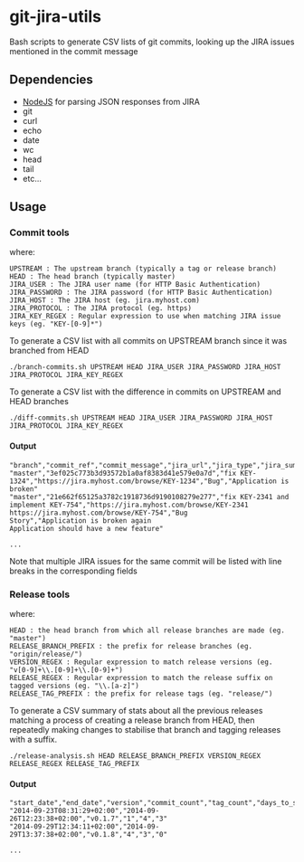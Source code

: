 # git-jira-utils

Bash scripts to generate CSV lists of git commits, looking up the JIRA issues mentioned in the commit message

Dependencies
------------

- [NodeJS](http://nodejs.org/) for parsing JSON responses from JIRA
- git
- curl
- echo
- date
- wc
- head
- tail
- etc...

Usage
-----

### Commit tools

where:

```
UPSTREAM : The upstream branch (typically a tag or release branch)
HEAD : The head branch (typically master)
JIRA_USER : The JIRA user name (for HTTP Basic Authentication)
JIRA_PASSWORD : The JIRA password (for HTTP Basic Authentication)
JIRA_HOST : The JIRA host (eg. jira.myhost.com)
JIRA_PROTOCOL : The JIRA protocol (eg. https)
JIRA_KEY_REGEX : Regular expression to use when matching JIRA issue keys (eg. "KEY-[0-9]*")
```

To generate a CSV list with all commits on UPSTREAM branch since it was branched from HEAD

```
./branch-commits.sh UPSTREAM HEAD JIRA_USER JIRA_PASSWORD JIRA_HOST JIRA_PROTOCOL JIRA_KEY_REGEX
```

To generate a CSV list with the difference in commits on UPSTREAM and HEAD branches

```
./diff-commits.sh UPSTREAM HEAD JIRA_USER JIRA_PASSWORD JIRA_HOST JIRA_PROTOCOL JIRA_KEY_REGEX
```

#### Output

```
"branch","commit_ref","commit_message","jira_url","jira_type","jira_summary"
"master","3ef025c773b3d93572b1a0af8383d41e579e0a7d","fix KEY-1324","https://jira.myhost.com/browse/KEY-1234","Bug","Application is broken"
"master","21e662f65125a3782c1918736d9190108279e277","fix KEY-2341 and implement KEY-754","https://jira.myhost.com/browse/KEY-2341
https://jira.myhost.com/browse/KEY-754","Bug
Story","Application is broken again
Application should have a new feature"

...
```

Note that multiple JIRA issues for the same commit will be listed with line breaks in the corresponding fields

### Release tools

where:

```
HEAD : the head branch from which all release branches are made (eg. "master")
RELEASE_BRANCH_PREFIX : the prefix for release branches (eg. "origin/release/")
VERSION_REGEX : Regular expression to match release versions (eg. "v[0-9]+\\.[0-9]+\\.[0-9]+")
RELEASE_REGEX : Regular expression to match the release suffix on tagged versions (eg. "\\.[a-z]")
RELEASE_TAG_PREFIX : the prefix for release tags (eg. "release/")
```

To generate a CSV summary of stats about all the previous releases matching a process of creating a release branch from HEAD, then repeatedly making changes to stabilise that branch and tagging releases with a suffix.

```
./release-analysis.sh HEAD RELEASE_BRANCH_PREFIX VERSION_REGEX RELEASE_REGEX RELEASE_TAG_PREFIX
```

#### Output

```
"start_date","end_date","version","commit_count","tag_count","days_to_stabilize"
"2014-09-23T08:31:29+02:00","2014-09-26T12:23:38+02:00","v0.1.7","1","4","3"
"2014-09-29T12:34:11+02:00","2014-09-29T13:37:38+02:00","v0.1.8","4","3","0"

...
```
